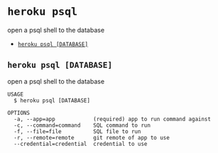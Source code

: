 `heroku psql`
=============

open a psql shell to the database

* [`heroku psql [DATABASE]`](#heroku-psql-database)

## `heroku psql [DATABASE]`

open a psql shell to the database

```
USAGE
  $ heroku psql [DATABASE]

OPTIONS
  -a, --app=app            (required) app to run command against
  -c, --command=command    SQL command to run
  -f, --file=file          SQL file to run
  -r, --remote=remote      git remote of app to use
  --credential=credential  credential to use
```
